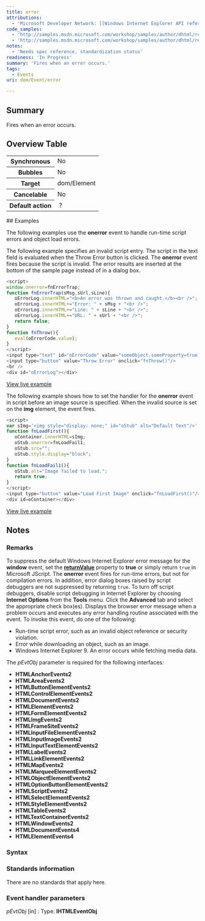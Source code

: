 ```yaml
---
title: error
attributions:
  - 'Microsoft Developer Network: [[Windows Internet Explorer API reference](http://msdn.microsoft.com/en-us/library/ie/hh828809%28v=vs.85%29.aspx) Article]'
code_samples:
  - 'http://samples.msdn.microsoft.com/workshop/samples/author/dhtml/refs/onerrorEX.htm'
  - 'http://samples.msdn.microsoft.com/workshop/samples/author/dhtml/refs/onerrorEX1.htm'
notes:
  - 'Needs spec reference, standardization status'
readiness: 'In Progress'
summary: 'Fires when an error occurs.'
tags:
  - Events
uri: dom/Event/error

---
```

## Summary

Fires when an error occurs.

## Overview Table

<table class="wikitable">
<tr>
<th>
Synchronous

</th>
<td>
No

</td>
</tr>
<tr>
<th>
Bubbles

</th>
<td>
No

</td>
</tr>
<tr>
<th>
Target

</th>
<td>
dom/Element

</td>
</tr>
<tr>
<th>
Cancelable

</th>
<td>
No

</td>
</tr>
<tr>
<th>
Default action

</th>
<td>
 ?

</td>
</tr>
</table>
## Examples

The following examples use the **onerror** event to handle run-time script errors and object load errors.

The following example specifies an invalid script entry. The script in the text field is evaluated when the Throw Error button is clicked. The **onerror** event fires because the script is invalid. The error results are inserted at the bottom of the sample page instead of in a dialog box.

``` js
<script>
window.onerror=fnErrorTrap;
function fnErrorTrap(sMsg,sUrl,sLine){
   oErrorLog.innerHTML="<b>An error was thrown and caught.</b><br />";
   oErrorLog.innerHTML+="Error: " + sMsg + "<br />";
   oErrorLog.innerHTML+="Line: " + sLine + "<br />";
   oErrorLog.innerHTML+="URL: " + sUrl + "<br />";
   return false;
}
function fnThrow(){
   eval(oErrorCode.value);
}
</script>
<input type="text" id="oErrorCode" value="someObject.someProperty=true;"/>
<input type="button" value="Throw Error" onclick="fnThrow()"/>
<br />
<div id="oErrorLog"></div>
```

[View live example](http://samples.msdn.microsoft.com/workshop/samples/author/dhtml/refs/onerrorEX.htm)

The following example shows how to set the handler for the **onerror** event in script before an image source is specified. When the invalid source is set on the **img** element, the event fires.

``` js
<script>
var sImg='<img style="display: none;" id="oStub" alt="Default Text"/>';
function fnLoadFirst(){
   oContainer.innerHTML=sImg;
   oStub.onerror=fnLoadFail1;
   oStub.src="";
   oStub.style.display="block";
}
function fnLoadFail1(){
   oStub.alt="Image failed to load.";
   return true;
}
</script>
<input type="button" value="Load First Image" onclick="fnLoadFirst()"/>
<div id=oContainer></div>
```

[View live example](http://samples.msdn.microsoft.com/workshop/samples/author/dhtml/refs/onerrorEX1.htm)

## Notes

### Remarks

To suppress the default Windows Internet Explorer error message for the **window** event, set the [**returnValue**](/dom/BeforeUnloadEvent/returnValue) property to **true** or simply return `true` in Microsoft JScript. The **onerror** event fires for run-time errors, but not for compilation errors. In addition, error dialog boxes raised by script debuggers are not suppressed by returning `true`. To turn off script debuggers, disable script debugging in Internet Explorer by choosing **Internet Options** from the **Tools** menu. Click the **Advanced** tab and select the appropriate check box(es). Displays the browser error message when a problem occurs and executes any error handling routine associated with the event. To invoke this event, do one of the following:

-   Run-time script error, such as an invalid object reference or security violation.
-   Error while downloading an object, such as an image.
-   Windows Internet Explorer 9. An error occurs while fetching media data.

The *pEvtObj* parameter is required for the following interfaces:

-   **HTMLAnchorEvents2**
-   **HTMLAreaEvents2**
-   **HTMLButtonElementEvents2**
-   **HTMLControlElementEvents2**
-   **HTMLDocumentEvents2**
-   **HTMLElementEvents2**
-   **HTMLFormElementEvents2**
-   **HTMLImgEvents2**
-   **HTMLFrameSiteEvents2**
-   **HTMLInputFileElementEvents2**
-   **HTMLInputImageEvents2**
-   **HTMLInputTextElementEvents2**
-   **HTMLLabelEvents2**
-   **HTMLLinkElementEvents2**
-   **HTMLMapEvents2**
-   **HTMLMarqueeElementEvents2**
-   **HTMLObjectElementEvents2**
-   **HTMLOptionButtonElementEvents2**
-   **HTMLScriptEvents2**
-   **HTMLSelectElementEvents2**
-   **HTMLStyleElementEvents2**
-   **HTMLTableEvents2**
-   **HTMLTextContainerEvents2**
-   **HTMLWindowEvents2**
-   **HTMLDocumentEvents4**
-   **HTMLElementEvents4**

### Syntax

### Standards information

There are no standards that apply here.

### Event handler parameters

*pEvtObj* [in]
:   Type: ****IHTMLEventObj****

